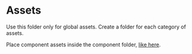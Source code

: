 # Assets

Use this folder only for global assets. Create a folder for each category of assets.

Place component assets inside the component folder, [like here](../components/.ComplexComponentExample/assets/).
